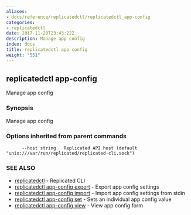 ```yaml
---
aliases:
- docs/reference/replicatedctl/replicatedctl_app-config
categories:
- replicatedctl
date: 2017-11-20T23:43:22Z
description: Manage app config
index: docs
title: replicatedctl app config
weight: "551"
---
```


## replicatedctl app-config

Manage app config

### Synopsis


Manage app config

### Options inherited from parent commands

```
      --host string   Replicated API host (default "unix:///var/run/replicated/replicated-cli.sock")
```

### SEE ALSO
* [replicatedctl](/api/replicatedctl/)	 - Replicated CLI
* [replicatedctl app-config export](/api/replicatedctl/replicatedctl_app-config_export/)	 - Export app config settings
* [replicatedctl app-config import](/api/replicatedctl/replicatedctl_app-config_import/)	 - Import app config settings from stdin
* [replicatedctl app-config set](/api/replicatedctl/replicatedctl_app-config_set/)	 - Sets an individual app config value
* [replicatedctl app-config view](/api/replicatedctl/replicatedctl_app-config_view/)	 - View app config form

